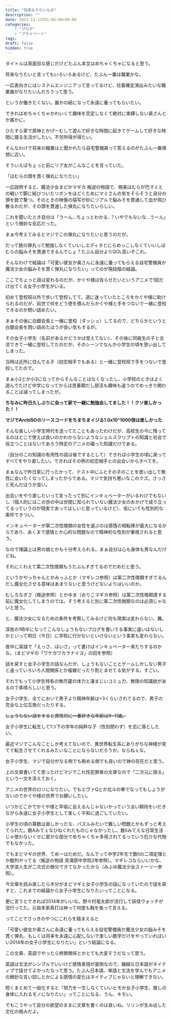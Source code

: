 ```yaml
---
title: "将来なりたいもの"
description: ""
date: 2021-12-13T01:04:06+09:00
categories:
    - "ブログ"
    - "プライベート"
tags:
draft: false
hidden: true
---
```


タイトルは真面目な感じだけどたぶん本文はめちゃくちゃになると思う。

将来なりたいと言ってもいろいろあるけど、たぶん一番は職業かな。

一応表向きにはシステムエンジニアって言ってるけど、社畜確定演出みたいな職業誰がなりたいんだろうって思う。

というか働きたくない。誰かの紐になって永遠に養ってもらいたい。

できればめちゃくちゃかわいくて趣味を否定しなくて絶対に束縛しない奥さんとか誰かに。

ひたすら家で原神とかげーむして遊んで好きな時間に起きてゲームして好きな時間に寝る生活がしたい。不労所得が得たい。

そんなわけで将来の職業はと聞かれたら自宅警備員って答えるのがたぶん一番理想に近い。

そういえばちょっと前にリア友がこんなことを言っていた。

「ほむらの頭を貫く弾丸になりたい」

一応説明すると、魔法少女まどかマギカ 叛逆の物語で、暁美ほむらが巴マミとの戦いで脚に結びついたリボンをほどくためにマミさんの気をそらそうと自分の頭を銃で撃つ。そのときの映像の描写が妙にリアルで脳みそを貫通して血が飛び散るのだが、その頭を貫通した弾丸になりたいらしい。

これを聞いたとき自分は「うーん...ちょっとわかる..？いやでもないな...うーん」という微妙な反応だった。

まぁ今考えてみるとマジでこの弾丸になりたいと思うのだが。

だって銃の弾丸って勉強しなくていいしエディタとにらめっこしなくていいしほむらの脳みそを貫通できるんでしょ？たぶん自分よりQOL高いぞこれ。

そんなわけで結論は「可愛い彼女か奥さんに永遠に養ってもらえる自宅警備員か魔法少女の脳みそを貫く弾丸になりたい」ってのが現段階の結論。

ここでちょっと話は変わるのだが、かぐや様は告らせたいというアニメで1回だけ出てくる女子小学生がいる。

初めて登校班以外で歩いて登校してて、道に迷っていたところをかぐや様に助けられるのだが、前世で何をどう徳を積んだらかぐや様と手をつないで一緒に登校できるのか問い詰めたい。

まぁその後に白銀会長と一緒に登校（ダッシュ）してるので、どちらかというと白銀会長を問い詰めたほうが良い気もするが。

その女子小学生（名前があるかどうかは覚えてない）、その後に同級生の子と合流できて一緒に登校してたのだが、そのシーンでなんか小学生の頃を思い出してしまった。

当時は近所に住んでる子（初恋相手でもある）と一緒に登校班で手をつないで登校してたので。

まぁ小2とか小3になってからそんなことはなくなったし、小学校のときはよく遊んでたけど中学になってからは思春期だし部活も趣味も違うのでめっきり関わることは減ってしまったが。

**ちなみに昨日久しぶりに会って家で一緒に勉強会してました！！クソ楽しかった！！**

**マジでArchISOのソースコードをちまちまイジる1.0x10^1000倍は楽しかった**

そんな楽しい小学生時代を送ってたこともあったわけだが、高校生の今に残ってるのはどこで使えば良いのかわからないようなシェルスクリプトの知識と社会で役立つことはないであろう特定のアニメの偏った知識だけである。

（自分のこの知識の有用性の話は後でするとして）できれば小学生の頃に戻ってすべてをやり直したい。できればその例の初恋相手との出会いからすべてを。

まぁなんで昨日家に行ったかって、テスト中にふとその子のことを思い出して無性に会いたくなってしまったからである。マジで気持ち悪いなこのクズ。さっさと死んだほうが良い。

出会いをやり直したいって言ったって別にインキュベーターがいるわけでもないし（個人的にはこの世の中は世間に知られていない魔法少女のおかげで成り立ってるっていうのが現実であってほしいと思っているけど）、仮にいても性別的な条件できつい。

インキュベーターが第二次性徴期の女性を選ぶのは感情の相転移が最大になるからであり、あくまで感情とか心的な問題なので精神的な性別が重視されると思う。

なので理論上は男の娘とかも十分考えられる。まぁ自分は心も身体も男なんだけどね。

それにくわえて第二次性徴期もうたぶんすぎてるのでだめだと思う。

というかやっちゃんとかみっふとか（マギレコ参照）は第二次性徴期すぎてるんだし魔女化させる意味はあまりないと思うけどないよりはいいのか。

むしろなぎさ（叛逆参照）とかゆま（おりこマギカ参照）は第二次性徴期達する前に魔女化してしまうのでは。そう考えると別に第二次性徴期なのは必須じゃないと思う。

と、魔法少女になるための条件を考察してみるけど何も現実は変わらない、糞。

深夜の1時半になってこんなしょうもないブログを書いてる事実に違いはないしかといって明日（今日）に学校に行かないといけないという事実も変わらない。

夜中に英語で「えっさ、ほいさ」って書けばインキュベーター来たりするのかな。（まどマギの「ワケガワカラナイヨ」の回を参照）

話を戻すと女子小学生の話なんだが、しょうもないこととゲームしかしない男子と違っていろいろ人間関係とか複雑だったり割とませてる気がする。すごい。

それでもって小学生特有の無尽蔵の体力と凄まじいコミュ力、無限の知識欲があるので素晴らしいと思う。

女子小学生、全てにおいて男子より精神年齢は+3くらいされてるので、男子の完全な上位互換だったりする。

~~しょうもない話をすると異性的に一番好きな年齢は9~11歳。~~

女子小学生に転生して1つ下の学年の純粋な子（性別問わず）を恋に落としたい。

最近マジでこんなことしか考えてないので、異世界転生系にありがちな神様が見てて転生させてくれるみたいなことにならないだろうか。ならねぇな。

女子小学生、マジで自分がなる側でも眺める側でも良いので神の存在だと思う。

上の文章書いてて思ったけどマジでこれ性犯罪者の文章なので「二次元に限る」という一文を添えておく。

アニメの世界のロリになりたい。でもエヴァQとか北斗の拳でなってもしょうがないのでかぐや様の世界でお願いしたい。

いつかどこかでかぐや様と早坂に会えるんじゃないかっていう淡い期待をいだきながら永遠に女子小学生として楽しく平和に過ごしていたい。

小学生の頃の算数は楽しかったな、パズルみたいで難しい問題とかもずっと考えてられた。数Aみてぇなひねくれたものじゃなかったし、数IIみてえな日常生活じゃ使わないくせに密かな部分でめちゃくちゃ多用されてるっていう厄介な代物でもなかった。

でもまどマギの世界、てめーはだめだ。なんでって中学2年生で数IIの二項定理とか数列やってる（叛逆の物語 見滝原中学校2年参照）。マギレコならいいかな、大学浪人生が二次式の微分できてなかったから（みふゆ魔法少女ストーリー参照）。

今文章を読み直したら半分がまどマギと女子小学生の話になっていたので話を戻すと、これまでの結論から女子小学生になりたいってことになる。

更に言うとできれば2014年がいいな。野々村竜太郎が流行して妖怪ウォッチが流行ってた。元祖本家真打は神って何度も胸を張って言える。

ってことでさっきのやつにこれらを踏まえると

「可愛い彼女か奥さんに永遠に養ってもらえる自宅警備員か魔法少女の脳みそを貫く弾丸、もしくは将来を永遠に心配しないで楽しい数学だけをやっていればいい2014年の女子小学生になりたい」という結論になる。

この文章、英語でやったら修飾関係とかとても大変そうだなって思う。

英語は文法がシンプルでいいけど感情表現が面倒なので、繊細な日本語がネイティブで話せてよかったなって思う。たぶん日本語、単語と文法を学んでもアニメの微妙な言い回しとかによる感情の変化はネイティブじゃないと理解できない。

短くまとめて一般化すると「努力を一生しなくていいヒモか女子小学生、推しの身体に入れるモノになりたい」ってことになる、うん、キモい。

でもこうやって自分の欲望のままに文章を書くのは良いね。リリンが生み出した文化の極みだよ。
